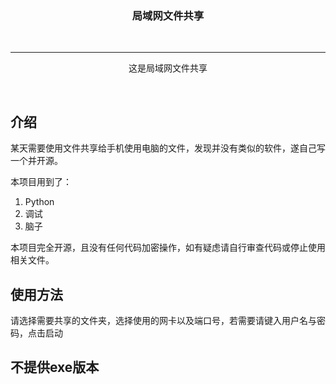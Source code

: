 <div align="center">


  <h3>局域网文件共享</h3>
  <br>

----




  这是局域网文件共享
  

  <br>
</div>

## 介绍

某天需要使用文件共享给手机使用电脑的文件，发现并没有类似的软件，遂自己写一个并开源。

本项目用到了：

1. Python
2. 调试
3. 脑子

本项目完全开源，且没有任何代码加密操作，如有疑虑请自行审查代码或停止使用相关文件。

## 使用方法
请选择需要共享的文件夹，选择使用的网卡以及端口号，若需要请键入用户名与密码，点击启动

## 不提供exe版本

